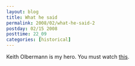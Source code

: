 ```yaml
---
layout: blog
title: What he said
permalink: 2008/02/what-he-said-2
postday: 02/15 2008
posttime: 22_09
categories: [historical]
---
```


<p>Keith Olbermann is my hero. You must watch <a href="http://www.msnbc.msn.com/id/23173388/">this</a>.</p>
